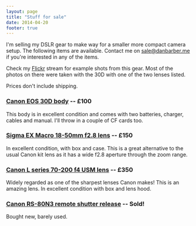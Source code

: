 ```yaml
---
layout: page
title: "Stuff for sale"
date: 2014-04-20
footer: true
---
```


I'm selling my DSLR gear to make way for a smaller more compact camera setup. The following items are available. Contact me on sale@danbarber.me if you're interested in any of the items.

Check my [Flickr](https://www.flickr.com/photos/danbee/) stream for example shots from this gear. Most of the photos on there were taken with the 30D with one of the two lenses listed.

Prices don't include shipping.

### [Canon EOS 30D body](http://www.canon.co.uk/For_Home/Product_Finder/Cameras/Digital_SLR/eos30d/) -- £100

This body is in excellent condition and comes with two batteries, charger, cables and manual. I'll throw in a couple of CF cards too.

### [Sigma EX Macro 18-50mm f2.8 lens](http://www.ephotozine.com/article/sigma-18-50-f-2-8-ex-dc-interchangeable-lens-review-4040) -- £150

In excellent condition, with box and case. This is a great alternative to the usual Canon kit lens as it has a wide f2.8 aperture through the zoom range.

### [Canon L series 70-200 f4 USM lens](http://www.canon.co.uk/For_Home/Product_Finder/Cameras/EF_Lenses/Telephoto_Zoom/EF_70-200mm_f4L_USM/) -- £350

Widely regarded as one of the sharpest lenses Canon makes! This is an amazing lens. In excellent condition with box and lens hood.

### [Canon RS-80N3 remote shutter release](http://www.amazon.co.uk/Canon-Remote-Switch-RS-80-N3/dp/B00007EEA4/ref=sr_1_1?ie=UTF8&qid=1398012676&sr=8-1&keywords=canon+rs+80n3) -- Sold!

Bought new, barely used.
